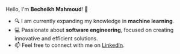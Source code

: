 Hello, I'm **Becheikh Mahmoud**! 👋

- 🔍 I am currently expanding my knowledge in **machine learning**.  
- 💻 Passionate about **software engineering**, focused on creating innovative and efficient solutions.  
- 📫 Feel free to connect with me on [LinkedIn]([https://www.linkedin.com/in/mahmoud-becheikh/](https://www.linkedin.com/in/mahmoud-becheikh/)).

